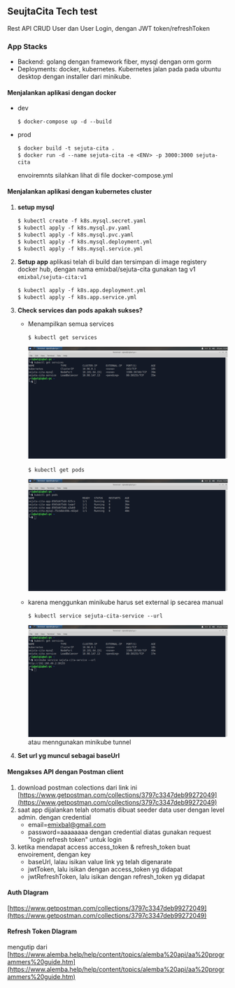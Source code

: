 ## SeujtaCita Tech test

Rest API CRUD User dan User Login, dengan JWT token/refreshToken

### App Stacks
 - Backend: golang dengan framework fiber, mysql dengan orm gorm
 - Deployments: docker, kubernetes. Kubernetes jalan pada pada ubuntu desktop dengan installer dari minikube.

#### Menjalankan aplikasi dengan docker

 - dev
	```
	$ docker-compose up -d --build
	```
 - prod
	```
	$ docker build -t sejuta-cita .
	$ docker run -d --name sejuta-cita -e <ENV> -p 3000:3000 sejuta-cita 
	```
	envoiremnts silahkan lihat di file docker-compose.yml

#### Menjalankan aplikasi dengan kubernetes cluster
 1. **setup mysql** 
 	```
	$ kubectl create -f k8s.mysql.secret.yaml
	$ kubectl apply -f k8s.mysql.pv.yaml
	$ kubectl apply -f k8s.mysql.pvc.yaml
	$ kubectl apply -f k8s.mysql.deployment.yml
	$ kubectl apply -f k8s.mysql.service.yml
	```
 2. **Setup app**
	aplikasi telah di build dan tersimpan di image registery docker hub, dengan nama 
	emixbal/sejuta-cita gunakan tag v1
	``` emixbal/sejuta-cita:v1 ```
 	```
	$ kubectl apply -f k8s.app.deployment.yml
	$ kubectl apply -f k8s.app.service.yml
	```
 3. **Check services dan pods apakah sukses?**
    - Menampilkan semua services
        ```
        $ kubectl get services
        ```
        ![all service](https://raw.githubusercontent.com/emixbal/sejuta-cita/main/images/services%20all.png)
        
        ```
        $ kubectl get pods
        ```  
        ![all pods](https://raw.githubusercontent.com/emixbal/sejuta-cita/main/images/pods%20all.png)
    - karena menggunkan minikube harus set external ip secarea manual
        ```
        $ kubectl service sejuta-cita-service --url
        ```
        ![all pods](https://raw.githubusercontent.com/emixbal/sejuta-cita/main/images/services%20generate%20url.png)
        atau menngunakan minikube tunnel
 6. **Set url yg muncul sebagai baseUrl**

#### Mengakses API dengan Postman client
 1. download postman colections dari link ini
    [https://www.getpostman.com/collections/3797c3347deb99272049](https://www.getpostman.com/collections/3797c3347deb99272049)
 2. saat app dijalankan telah otomatis dibuat seeder data user dengan level admin. dengan credential
    - email=emixbal@gmail.com
    - password=aaaaaaaa
    dengan credential diatas gunakan request "login refresh token" untuk login
 3. ketika mendapat access access_token & refresh_token buat envoirement, dengan key
    - baseUrl, lalau isikan value link yg telah digenarate
    - jwtToken, lalu isikan dengan access_token yg didapat
    - jwtRefreshToken, lalu isikan dengan refresh_token yg didapat

#### Auth DIagram
[https://www.getpostman.com/collections/3797c3347deb99272049](https://www.getpostman.com/collections/3797c3347deb99272049)
#### Refresh Token DIagram
mengutip dari [https://www.alemba.help/help/content/topics/alemba%20api/aa%20programmers%20guide.htm](https://www.alemba.help/help/content/topics/alemba%20api/aa%20programmers%20guide.htm)